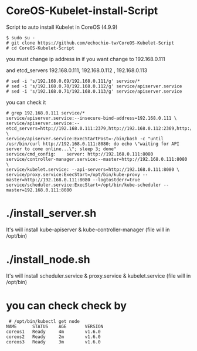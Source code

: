 # CoreOS-Kubelet-install-Script

Script to auto install Kubelet in CoreOS (4.9.9)
```
$ sudo su -
# git clone https://github.com/echochio-tw/CoreOS-Kubelet-Script
# cd CoreOS-Kubelet-Script
```

you must change ip address in 
if you want change to 192.168.0.111

and etcd_servers 192.168.0.111, 192.168.0.112 , 192.168.0.113

```
# sed -i 's/192.168.0.69/192.168.0.111/g' service/*
# sed -i 's/192.168.0.70/192.168.0.112/g' service/apiserver.service
# sed -i 's/192.168.0.71/192.168.0.113/g' service/apiserver.service

```
you can check it

```
# grep 192.168.0.111 service/*
service/apiserver.service:--insecure-bind-address=192.168.0.111 \
service/apiserver.service:--etcd_servers=http://192.168.0.111:2379,http://192.168.0.112:2369,http://192.168.0.113:2369 \
service/apiserver.service:ExecStartPost=-/bin/bash -c "until /usr/bin/curl http://192.168.0.111:8080; do echo \"waiting for API server to come online...\"; sleep 3; done"
service/cmd_config:    server: http://192.168.0.111:8080
service/controller-manager.service:--master=http://192.168.0.111:8080 \
service/kubelet.service: --api-servers=http://192.168.0.111:8080 \
service/proxy.service:ExecStart=/opt/bin/kube-proxy --master=http://192.168.0.111:8080 --logtostderr=true
service/scheduler.service:ExecStart=/opt/bin/kube-scheduler --master=192.168.0.111:8080

```

# ./install_server.sh 
It's will install kube-apiserver & kube-controller-manager (file will in /opt/bin)

# ./install_node.sh
It's will install scheduler.service &  proxy.service & kubelet.service  (file will in /opt/bin)


# you can check check by 
```
 # /opt/bin/kubectl get node
NAME      STATUS    AGE       VERSION
coreos1   Ready     4m        v1.6.0
coreos2   Ready     2m        v1.6.0
coreos3   Ready     3m        v1.6.0


```

